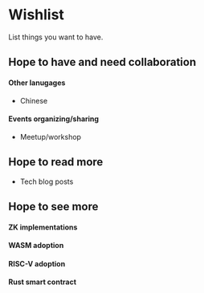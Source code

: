 # Wishlist
List things you want to have.


## Hope to have and need collaboration

#### Other lanugages

- Chinese

#### Events organizing/sharing

- Meetup/workshop


## Hope to read more

- Tech blog posts 


## Hope to see more

#### ZK implementations

#### WASM adoption

#### RISC-V adoption

#### Rust smart contract

